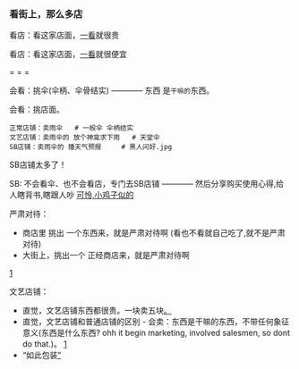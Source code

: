
### 看街上，那么多店

看店：看这家店面，[一看](http://w/#东西都很贵。一块卖五块)就很贵

看店：看这家店面，[一看](http://w/#东西都很便宜。一块卖一块,还有限时特价)就很便宜

= = =

会看：挑伞(伞柄、伞骨结实) ———— 东西 是`干嘛的`东西。

会看：挑店面。
```
正常店铺：卖雨伞   # 一般伞 伞柄结实
文艺店铺：卖雨伞的 放个神龛求下雨   # 天堂伞
SB店铺：卖雨伞的 播天气预报     # 黑人问好.jpg
```

SB店铺太多了！

SB: 不会看伞、也不会看店，专门去SB店铺 ———— 然后分享购买使用心得,给人瞎背书,瞎跟人吵 [可怜,小鸡子似的](https://github.com/7900ms/000nottheater_deserted_systemlibrary/blob/master/supplementary/chain-打火机补充.md)

严肃对待：
- 商店里 挑出 一个东西来，就是严肃对待啊 (看也不看就自己吃了,就不是严肃对待)
- 大街上，挑出一个 正经商店来，就是严肃对待啊



[1](https://github.com/7900ms/000nottheater_deserted_systemlibrary/blob/master/supplementary/term-心理-严肃对待.md)

文艺店铺：<br>
- 直觉，文艺店铺东西都很贵。一块卖五块[。](http://w/#一块钱的东西进入文艺店铺卖五块)
- 直觉，文艺店铺和普通店铺的区别 - 会卖：东西是干嘛的东西，不带任何象征意义(东西是什么东西? ohh it begin marketing, involved salesmen, so dont do that.)。 
[1](https://github.com/7900ms/000nottheater_deserted_systemlibrary/blob/master/supplementary/chain-打火机补充.md)
- “如此包装[”](https://www.youtube.com/watch?v=T-A13y6pzTw)


